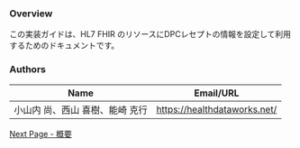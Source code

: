 ### Overview

この実装ガイドは、HL7 FHIR のリソースにDPCレセプトの情報を設定して利用するためのドキュメントです。  



### Authors

<table>
<thead>
<tr>
<th>Name</th>
<th>Email/URL</th>
</tr>
</thead>
<tbody>
<tr>
<td>小山内 尚、西山 喜樹、能崎 克行</td>
<td><a href="https://healthdataworks.net/" target="_new">https://healthdataworks.net/</a></td>
</tr>
</tbody>
</table>




[Next Page - 概要](summary.html)